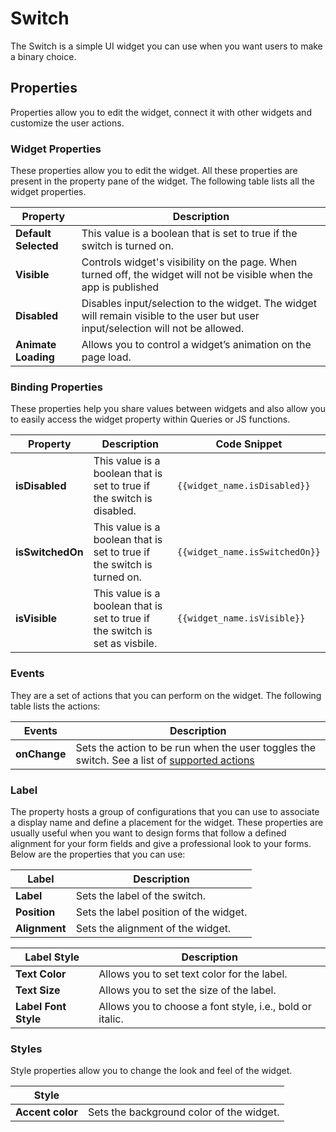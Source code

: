 # Switch

The Switch is a simple UI widget you can use when you want users to make a binary choice.

<VideoEmbed host="youtube" videoId="5kNWJ9mtlOw" title="How to use Switch Widget" caption="How to use Switch Widget"/>

## Properties

Properties allow you to edit the widget, connect it with other widgets and customize the user actions.

### Widget Properties

These properties allow you to edit the widget. All these properties are present in the property pane of the widget. The following table lists all the widget properties.

| Property             | Description                                                                                                                      |
| -------------------- | -------------------------------------------------------------------------------------------------------------------------------- |
| **Default Selected** | This value is a boolean that is set to true if the switch is turned on.                                                          |
| **Visible**          | Controls widget's visibility on the page. When turned off, the widget will not be visible when the app is published              |
| **Disabled**         | Disables input/selection to the widget. The widget will remain visible to the user but user input/selection will not be allowed. |
| **Animate Loading**  | Allows you to control a widget’s animation on the page load.                                                                     |

### Binding Properties

These properties help you share values between widgets and also allow you to easily access the widget property within Queries or JS functions.

| Property         | Description                                                                  | Code Snippet                   |
| ---------------- | ---------------------------------------------------------------------------- | ------------------------------ |
| **isDisabled**   | This value is a boolean that is set to true if the switch is disabled.       | `{{widget_name.isDisabled}}`   |
| **isSwitchedOn** | This value is a boolean that is set to true if the switch is turned on.      | `{{widget_name.isSwitchedOn}}` |
| **isVisible**    | This value is a boolean that is set to true if the switch is set as visbile. | `{{widget_name.isVisible}}`    |

### Events

They are a set of actions that you can perform on the widget. The following table lists the actions:

| Events       | Description                                                                                                                          |
| ------------ | ------------------------------------------------------------------------------------------------------------------------------------ |
| **onChange** | Sets the action to be run when the user toggles the switch. See a list of [supported actions](../appsmith-framework/widget-actions/) |

### Label

The property hosts a group of configurations that you can use to associate a display name and define a placement for the widget. These properties are usually useful when you want to design forms that follow a defined alignment for your form fields and give a professional look to your forms. Below are the properties that you can use:

| Label         | Description                            |
| ------------- | -------------------------------------- |
| **Label**     | Sets the label of the switch.          |
| **Position**  | Sets the label position of the widget. |
| **Alignment** | Sets the alignment of the widget.      |

| Label Style          | Description                                              |
| -------------------- | -------------------------------------------------------- |
| **Text Color**       | Allows you to set text color for the label.              |
| **Text Size**        | Allows you to set the size of the label.                 |
| **Label Font Style** | Allows you to choose a font style, i.e., bold or italic. |

### Styles

Style properties allow you to change the look and feel of the widget.

| Style            |                                          |
| ---------------- | ---------------------------------------- |
| **Accent color** | Sets the background color of the widget. |

